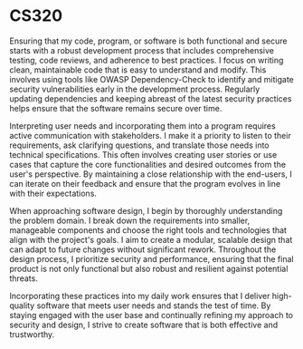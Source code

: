 # CS320
Ensuring that my code, program, or software is both functional and secure starts with a robust development process that includes comprehensive testing, code reviews, and adherence to best practices. I focus on writing clean, maintainable code that is easy to understand and modify. This involves using tools like OWASP Dependency-Check to identify and mitigate security vulnerabilities early in the development process. Regularly updating dependencies and keeping abreast of the latest security practices helps ensure that the software remains secure over time.

Interpreting user needs and incorporating them into a program requires active communication with stakeholders. I make it a priority to listen to their requirements, ask clarifying questions, and translate those needs into technical specifications. This often involves creating user stories or use cases that capture the core functionalities and desired outcomes from the user's perspective. By maintaining a close relationship with the end-users, I can iterate on their feedback and ensure that the program evolves in line with their expectations.

When approaching software design, I begin by thoroughly understanding the problem domain. I break down the requirements into smaller, manageable components and choose the right tools and technologies that align with the project's goals. I aim to create a modular, scalable design that can adapt to future changes without significant rework. Throughout the design process, I prioritize security and performance, ensuring that the final product is not only functional but also robust and resilient against potential threats.

Incorporating these practices into my daily work ensures that I deliver high-quality software that meets user needs and stands the test of time. By staying engaged with the user base and continually refining my approach to security and design, I strive to create software that is both effective and trustworthy.
